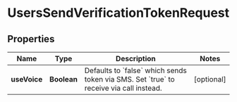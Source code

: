 

# UsersSendVerificationTokenRequest


## Properties

| Name | Type | Description | Notes |
|------------ | ------------- | ------------- | -------------|
|**useVoice** | **Boolean** | Defaults to &#x60;false&#x60; which sends token via SMS. Set &#x60;true&#x60; to receive via call instead. |  [optional] |



